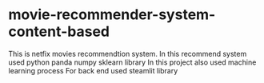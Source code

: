 # movie-recommender-system-content-based
This is netfix movies recommendtion system.
In this recommend system used python panda numpy sklearn library
In this project also used machine learning process
For back end  used steamlit library

